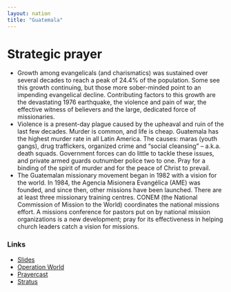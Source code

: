 ```yaml
---
layout: nation
title: "Guatemala"
---
```


# Strategic prayer

- Growth among evangelicals (and charismatics) was sustained over several decades to
  reach a peak of 24.4% of the population. Some see this growth continuing, but those more
  sober-minded point to an impending evangelical decline. Contributing factors to this growth
  are the devastating 1976 earthquake, the violence and pain of war, the effective witness of
  believers and the large, dedicated force of missionaries.
- Violence is a present-day plague caused by the upheaval and ruin of the last few
  decades. Murder is common, and life is cheap. Guatemala has the highest murder rate in
  all Latin America. The causes: maras (youth gangs), drug traffickers, organized crime and “social
  cleansing” – a.k.a. death squads. Government forces can do little to tackle these issues, and
  private armed guards outnumber police two to one. Pray for a binding of the spirit of murder
  and for the peace of Christ to prevail.
- The Guatemalan missionary movement began in 1982 with a vision for the world.
  In 1984, the Agencia Misionera Evangélica (AME) was founded, and since then, other missions
  have been launched. There are at least three missionary training centres. CONEM (the National
  Commission of Mission to the World) coordinates the national missions effort. A missions
  conference for pastors put on by national mission organizations is a new development; pray for
  its effectiveness in helping church leaders catch a vision for missions.

### Links

- [Slides](http://kyk.kiekies.net/?src=https://ccwaterkloof.github.io/prayer/slides/guatemala.md)
- [Operation World](https://operationworld.org/locations/guatemala/)
- [Prayercast](https://prayercast.com/guatemala.html)
- [Stratus](https://globe.stratus.earth/en/country-explorer/GTM)
